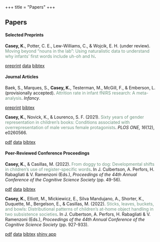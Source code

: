 +++
title = "Papers"
+++

## Papers

#### Selected Preprints
**Casey, K.**, Potter, C. E., Lew-Williams, C., & Wojcik, E. H. (under review). <span style="color:#6f9580">Moving beyond “nouns in the lab”: Using naturalistic data to understand why infants’ first words include uh-oh and hi</span>.

<a href="https://psyarxiv.com/xbyr3/" class="button" target="_blank">preprint</a>
<a href="https://osf.io/tdbqn/" class="button" target="_blank"> data</a> 
<a href="/bibtex/casey2021moving.bib/" class="button" download>bibtex</a>

#### Journal Articles

Baek, S., Marques, S., **Casey, K.**, Testerman, M., McGill, F., & Emberson, L. (provisionally accepted). <span style="color:#6f9580">Attrition rate in infant fNIRS research: A meta-analysis</span>. _Infancy_.

<a href="https://www.biorxiv.org/content/10.1101/2021.06.15.448526v1.abstract" class="button" target="_blank">preprint</a>
<a href="/bibtex/baek2021attrition.bib/" class="button" download>bibtex</a>

**Casey, K.**, Novick, K., & Lourenco, S. F. (2021). <span style="color:#6f9580">Sixty years of gender representation in children’s books: Conditions associated with overrepresentation of male versus female protagonists</span>. _PLOS ONE, 16_(12), e0260566.

<a href="/papers/casey2021sixty.pdf" class="button" target="_blank">pdf</a> <a href="https://osf.io/97gfk/" class="button" target="_blank">data</a> 
<a href="/bibtex/casey2021sixty.bib/" class="button" download>bibtex</a>

#### Peer-Reviewed Conference Proceedings

**Casey, K.**, & Casillas, M. (2022). <span style="color:#6f9580">From doggy to dog: Developmental shifts in children’s use of register-specific words</span>. In J. Culbertson, A. Perfors, H. Rabagliati & V. Ramenzoni (Eds.), _Proceedings of the 44th Annual Conference of the Cognitive Science Society_ (pp. 49-56).

<a href="/papers/casey2022doggy.pdf" class="button" target="_blank">pdf</a>
<a href="https://github.com/kennedycasey/RegisterShift" class="button" target="_blank">data</a> 
<a href="/bibtex/casey2022doggy.bib/" class="button" download>bibtex</a>


**Casey, K.**, Elliott, M., Mickiewicz, E., Silva Mandujano, A., Shorter, K., Duquette, M., Bergelson, E., & Casillas, M. (2022). <span style="color:#6f9580">Sticks, leaves, buckets, and bowls: Distributional patterns of children’s at-home object handling in two subsistence societies</span>. In J. Culbertson, A. Perfors, H. Rabagliati & V. Ramenzoni (Eds.), _Proceedings of the 44th Annual Conference of the Cognitive Science Society_ (pp. 927-933).

<a href="/papers/casey2022sticks.pdf" class="button" target="_blank">pdf</a> 
<a href="https://github.com/kennedycasey/daylong-object-ids" class="button" target="_blank"> data</a> 
<a href="/bibtex/casey2022sticks.bib/" class="button" download>bibtex</a>
<a href="https://aclew.shinyapps.io/CogSci-TSE-ROS-objects/" class="button" target="_blank"> shiny app</a>